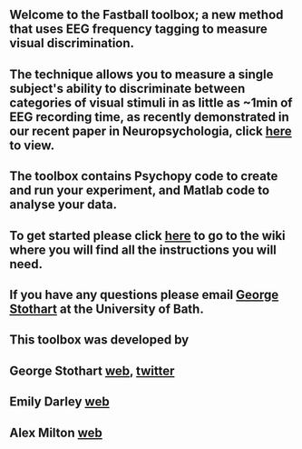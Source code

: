 ## Welcome to the Fastball toolbox; a new method that uses EEG frequency tagging to measure visual discrimination.

## The technique allows you to measure a single subject's ability to discriminate between categories of visual stimuli in as little as ~1min of EEG recording time, as recently demonstrated in our recent paper in Neuropsychologia, click <a href="http://www.sciencedirect.com/science/article/pii/S0028393217302002">here</a> to view.

## The toolbox contains Psychopy code to create and run your experiment, and Matlab code to analyse your data. 

## To get started please click <a href="https://github.com/gstothart/Fastball/wiki">here</a> to go to the wiki where you will find all the instructions you will need.

## If you have any questions please email <a href="mailto:G.Stothart@bath.ac.uk">George Stothart</a> at the University of Bath. 

## This toolbox was developed by

## George Stothart <a href="http://www.bath.ac.uk/psychology/staff/george-stothart/index.html">web</a>,  <a href= "https://twitter.com/GStothart">twitter</a>
## Emily Darley <a href="http://www.bris.ac.uk/expsych/people/emily-j-darley/index.html">web</a>
## Alex Milton <a href="https://www.southampton.ac.uk/psychology/about/staff/amm1a15.page">web</a>































